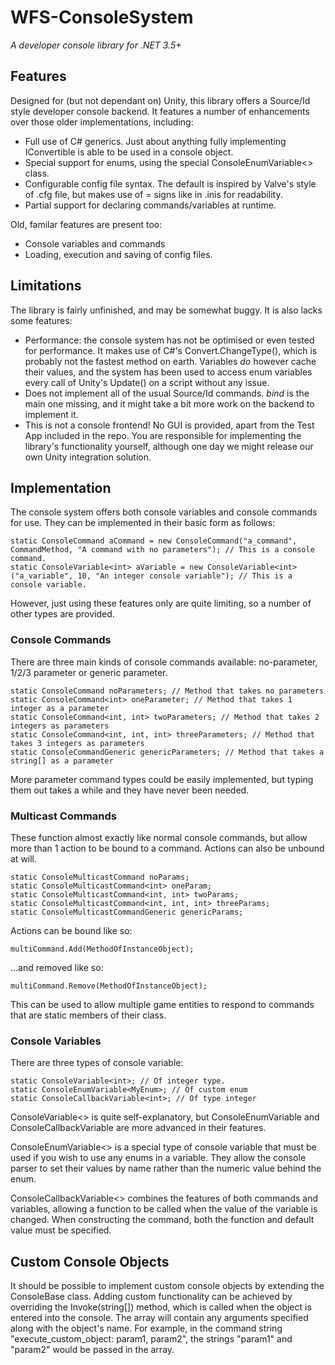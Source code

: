 # WFS-ConsoleSystem
*A developer console library for .NET 3.5+*

## Features
Designed for (but not dependant on) Unity, this library offers a Source/Id style developer console backend. It features a number of enhancements over those older implementations, including:
- Full use of C# generics. Just about anything fully implementing IConvertible is able to be used in a console object.
- Special support for enums, using the special ConsoleEnumVariable<> class.
- Configurable config file syntax. The default is inspired by Valve's style of .cfg file, but makes use of = signs like in .inis for readability.
- Partial support for declaring commands/variables at runtime.

Old, familar features are present too:
- Console variables and commands
- Loading, execution and saving of config files.

## Limitations
The library is fairly unfinished, and may be somewhat buggy. It is also lacks some features:
- Performance: the console system has not be optimised or even tested for performance. It makes use of C#'s Convert.ChangeType(), which is probably not the fastest method on earth. Variables *do* however cache their values, and the system has been used to access enum variables every call of Unity's Update() on a script without any issue.
- Does not implement all of the usual Source/Id commands. *bind* is the main one missing, and it might take a bit more work on the backend to implement it.
- This is not a console frontend! No GUI is provided, apart from the Test App included in the repo. You are responsible for implementing the library's functionality yourself, although one day we might release our own Unity integration solution.

## Implementation
The console system offers both console variables and console commands for use. They can be implemented in their basic form as follows:

```CSharp
static ConsoleCommand aCommand = new ConsoleCommand("a_command", CommandMethod, "A command with no parameters"); // This is a console command.
static ConsoleVariable<int> aVariable = new ConsoleVariable<int>("a_variable", 10, "An integer console variable"); // This is a console variable.
```

However, just using these features only are quite limiting, so a number of other types are provided.

### Console Commands
There are three main kinds of console commands available: no-parameter, 1/2/3 parameter or generic parameter.

```CSharp
static ConsoleCommand noParameters; // Method that takes no parameters
static ConsoleCommand<int> oneParameter; // Method that takes 1 integer as a parameter
static ConsoleCommand<int, int> twoParameters; // Method that takes 2 integers as parameters
static ConsoleCommand<int, int, int> threeParameters; // Method that takes 3 integers as parameters
static ConsoleCommandGeneric genericParameters; // Method that takes a string[] as a parameter
```

More parameter command types could be easily implemented, but typing them out takes a while and they have never been needed.

### Multicast Commands
These function almost exactly like normal console commands, but allow more than 1 action to be bound to a command. Actions can also be unbound at will.

```CSharp
static ConsoleMulticastCommand noParams;
static ConsoleMulticastCommand<int> oneParam;
static ConsoleMulticastCommand<int, int> twoParams;
static ConsoleMulticastCommand<int, int, int> threeParams;
static ConsoleMulticastCommandGeneric genericParams;
```

Actions can be bound like so:
```CSharp
multiCommand.Add(MethodOfInstanceObject);
```

...and removed like so:
```CSharp
multiCommand.Remove(MethodOfInstanceObject);
```

This can be used to allow multiple game entities to respond to commands that are static members of their class.

### Console Variables
There are three types of console variable:

```CSharp
static ConsoleVariable<int>; // Of integer type.
static ConsoleEnumVariable<MyEnum>; // Of custom enum
static ConsoleCallbackVariable<int>; // Of type integer
```

ConsoleVariable<> is quite self-explanatory, but ConsoleEnumVariable and ConsoleCallbackVariable are more advanced in their features.

ConsoleEnumVariable<> is a special type of console variable that must be used if you wish to use any enums in a variable. They allow the console parser to set their values by name rather than the numeric value behind the enum.

ConsoleCallbackVariable<> combines the features of both commands and variables, allowing a function to be called when the value of the variable is changed. When constructing the command, both the function and default value must be specified.

## Custom Console Objects
It should be possible to implement custom console objects by extending the ConsoleBase class. Adding custom functionality can be achieved by overriding the Invoke(string[]) method, which is called when the object is entered into the console. The array will contain any arguments specified along with the object's name. For example, in the command string "execute_custom_object: param1, param2", the strings "param1" and "param2" would be passed in the array.